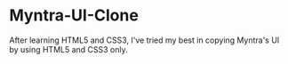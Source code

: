 # Myntra-UI-Clone
After learning HTML5 and CSS3, I've tried my best in copying Myntra's UI by using HTML5 and CSS3 only.
